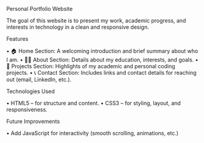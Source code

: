 Personal Portfolio Website

The goal of this website is to present my work, academic progress, and interests in technology in a clean and responsive design.

Features

•	🏠 Home Section: A welcoming introduction and brief summary about who I am.
•	👨‍🎓 About Section: Details about my education, interests, and goals.
• 💼 Projects Section: Highlights of my academic and personal coding projects.
• 📞 Contact Section: Includes links and contact details for reaching out (email, LinkedIn, etc.).

Technologies Used

•	HTML5 – for structure and content.
•	CSS3 – for styling, layout, and responsiveness.

Future Improvements

•	Add JavaScript for interactivity (smooth scrolling, animations, etc.)
